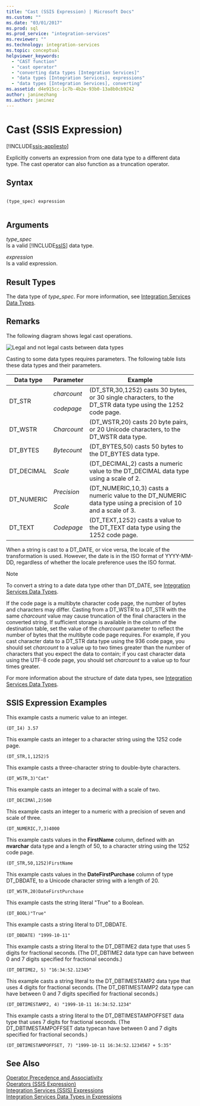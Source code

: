 ```yaml
---
title: "Cast (SSIS Expression) | Microsoft Docs"
ms.custom: ""
ms.date: "03/01/2017"
ms.prod: sql
ms.prod_service: "integration-services"
ms.reviewer: ""
ms.technology: integration-services
ms.topic: conceptual
helpviewer_keywords: 
  - "CAST function"
  - "cast operator"
  - "converting data types [Integration Services]"
  - "data types [Integration Services], expressions"
  - "data types [Integration Services], converting"
ms.assetid: d4e915cc-1c7b-4b2e-93b0-13a8b0cb9242
author: janinezhang
ms.author: janinez
---
```

# Cast (SSIS Expression)

[!INCLUDE[ssis-appliesto](../../includes/ssis-appliesto-ssvrpluslinux-asdb-asdw-xxx.md)]


  Explicitly converts an expression from one data type to a different data type. The cast operator can also function as a truncation operator.  
  
## Syntax  
  
```  
  
(type_spec) expression  
  
```  
  
## Arguments  
 *type_spec*  
 Is a valid [!INCLUDE[ssIS](../../includes/ssis-md.md)] data type.  
  
 *expression*  
 Is a valid expression.  
  
## Result Types  
 The data type of *type_spec*. For more information, see [Integration Services Data Types](../../integration-services/data-flow/integration-services-data-types.md).  
  
## Remarks  
 The following diagram shows legal cast operations.  
  
 ![Legal and not legal casts between data types](../../integration-services/expressions/media/data-conversion.gif "Legal and not legal casts between data types")  
  
 Casting to some data types requires parameters. The following table lists these data types and their parameters.  
  
|Data type|Parameter|Example|  
|---------------|---------------|-------------|  
|DT_STR|*charcount*<br /><br /> *codepage*|(DT_STR,30,1252) casts 30 bytes, or 30 single characters, to the DT_STR data type using the 1252 code page.|  
|DT_WSTR|*Charcount*|(DT_WSTR,20) casts 20 byte pairs, or 20 Unicode characters, to the DT_WSTR data type.|  
|DT_BYTES|*Bytecount*|(DT_BYTES,50) casts 50 bytes to the DT_BYTES data type.|  
|DT_DECIMAL|*Scale*|(DT_DECIMAL,2) casts a numeric value to the DT_DECIMAL data type using a scale of 2.|  
|DT_NUMERIC|*Precision*<br /><br /> *Scale*|(DT_NUMERIC,10,3) casts a numeric value to the DT_NUMERIC data type using a precision of 10 and a scale of 3.|  
|DT_TEXT|*Codepage*|(DT_TEXT,1252) casts a value to the DT_TEXT data type using the 1252 code page.|  
  
 When a string is cast to a DT_DATE, or vice versa, the locale of the transformation is used. However, the date is in the ISO format of YYYY-MM-DD, regardless of whether the locale preference uses the ISO format.  
  
> [!NOTE]  
>  To convert a string to a date data type other than DT_DATE, see [Integration Services Data Types](../../integration-services/data-flow/integration-services-data-types.md).  
  
 If the code page is a multibyte character code page, the number of bytes and characters may differ. Casting from a DT_WSTR to a DT_STR with the same *charcount* value may cause truncation of the final characters in the converted string. If sufficient storage is available in the column of the destination table, set the value of the *charcount* parameter to reflect the number of bytes that the multibyte code page requires. For example, if you cast character data to a DT_STR data type using the 936 code page, you should set *charcount* to a value up to two times greater than the number of characters that you expect the data to contain; if you cast character data using the UTF-8 code page, you should set *charcount* to a value up to four times greater.  
  
 For more information about the structure of date data types, see [Integration Services Data Types](../../integration-services/data-flow/integration-services-data-types.md).  
  
## SSIS Expression Examples  
 This example casts a numeric value to an integer.  
  
```  
(DT_I4) 3.57  
```  
  
 This example casts an integer to a character string using the 1252 code page.  
  
```  
(DT_STR,1,1252)5  
```  
  
 This example casts a three-character string to double-byte characters.  
  
```  
(DT_WSTR,3)"Cat"  
```  
  
 This example casts an integer to a decimal with a scale of two.  
  
```  
(DT_DECIMAl,2)500  
```  
  
 This example casts an integer to a numeric with a precision of seven and scale of three.  
  
```  
(DT_NUMERIC,7,3)4000  
```  
  
 This example casts values in the **FirstName** column, defined with an **nvarchar** data type and a length of 50, to a character string using the 1252 code page.  
  
```  
(DT_STR,50,1252)FirstName  
```  
  
 This example casts values in the **DateFirstPurchase** column of type DT_DBDATE, to a Unicode character string with a length of 20.  
  
```  
(DT_WSTR,20)DateFirstPurchase  
```  
  
 This example casts the string literal "True" to a Boolean.  
  
```  
(DT_BOOL)"True"  
```  
  
 This example casts a string literal to DT_DBDATE.  
  
```  
(DT_DBDATE) "1999-10-11"  
```  
  
 This example casts a string literal to the DT_DBTIME2 data type that uses 5 digits for fractional seconds. (The DT_DBTIME2 data type can have between 0 and 7 digits specified for fractional seconds.)  
  
```  
(DT_DBTIME2, 5) "16:34:52.12345"  
```  
  
 This example casts a string literal to the DT_DBTIMESTAMP2 data type that uses 4 digits for fractional seconds. (The DT_DBTIMESTAMP2 data type can have between 0 and 7 digits specified for fractional seconds.)  
  
```  
(DT_DBTIMESTAMP2, 4) "1999-10-11 16:34:52.1234"  
```  
  
 This example casts a string literal to the DT_DBTIMESTAMPOFFSET data type that uses 7 digits for fractional seconds. (The DT_DBTIMESTAMPOFFSET data typecan have between 0 and 7 digits specified for fractional seconds.)  
  
```  
(DT_DBTIMESTAMPOFFSET, 7) "1999-10-11 16:34:52.1234567 + 5:35"  
```  
  
## See Also  
 [Operator Precedence and Associativity](../../integration-services/expressions/operator-precedence-and-associativity.md)   
 [Operators &#40;SSIS Expression&#41;](../../integration-services/expressions/operators-ssis-expression.md)   
 [Integration Services &#40;SSIS&#41; Expressions](../../integration-services/expressions/integration-services-ssis-expressions.md)   
 [Integration Services Data Types in Expressions](../../integration-services/expressions/integration-services-data-types-in-expressions.md)  
  
  
